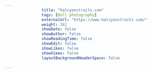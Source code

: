 ```yaml
---
                title: "halcyonstraits.com"
                tags: [Doll photography]
                externalUrl: "https://www.halcyonstraits.com/"
                weight: 381
                showDate: false
                showAuthor: false
                showReadingTime: false
                showEdit: false
                showLikes: false
                showViews: false
                layoutBackgroundHeaderSpace: false
                
---
```

